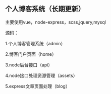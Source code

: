 
## 个人博客系统（长期更新）

主要使用vue，node-express，scss,jquery,mysql

源码：

1.个人博客管理系统（admin）

2.博客门户页面（home）

3.node后台接口（api）

4.node接口处理资源管理（assets）

5.express文章页面处理（blog）
